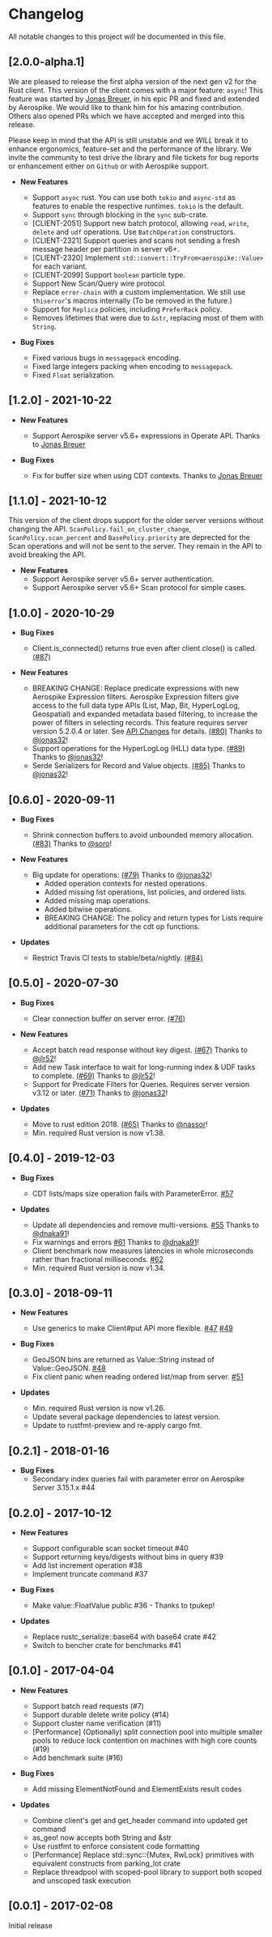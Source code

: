 # Changelog

All notable changes to this project will be documented in this file.

## [2.0.0-alpha.1]
We are pleased to release the first alpha version of the next gen v2 for the Rust client.
This version of the client comes with a major feature: `async`! This feature was started by [Jonas Breuer](https://github.com/jonas32), in his epic PR and fixed and extended by Aerospike. We would like to thank him for his amazing contribution. Others also opened PRs which we have accepted and merged into this release.

Please keep in mind that the API is still unstable and we *WILL* break it to enhance ergonomics, feature-set and the performance of the library. We invite the community to test drive the library and file tickets for bug reports or enhancement either on `Github` or with Aerospike support.

* **New Features**
  * Support `async` rust. You can use both `tokio` and `async-std` as features to enable the respective runtimes. `tokio` is the default.
  * Support `sync` through blocking in the `sync` sub-crate.
  * [CLIENT-2051] Support new batch protocol, allowing `read`, `write`, `delete` and `udf` operations. Use `BatchOperation` constructors.
  * [CLIENT-2321] Support queries and scans not sending a fresh message header per partition in server v6+.
  * [CLIENT-2320] Implement `std::convert::TryFrom<aerospike::Value>` for each variant.
  * [CLIENT-2099] Support `boolean` particle type.
  * Support New Scan/Query wire protocol.
  * Replace `error-chain` with a custom implementation. We still use `thiserror`'s macros internally (To be removed in the future.)
  * Support for `Replica` policies, including `PreferRack` policy.
  * Removes lifetimes that were due to `&str`, replacing most of them with `String`.

* **Bug Fixes**
  * Fixed various bugs in `messagepack` encoding.
  * Fixed large integers packing when encoding to `messagepack`.
  * Fixed `Float` serialization.

## [1.2.0] - 2021-10-22

* **New Features**
  * Support Aerospike server v5.6+ expressions in Operate API. Thanks to [Jonas Breuer](https://github.com/jonas32)

* **Bug Fixes**
  * Fix for buffer size when using CDT contexts. Thanks to [Jonas Breuer](https://github.com/jonas32)

## [1.1.0] - 2021-10-12
This version of the client drops support for the older server versions without changing the API. `ScanPolicy.fail_on_cluster_change`, `ScanPolicy.scan_percent` and `BasePolicy.priority` are deprected for the Scan operations and will not be sent to the server. They remain in the API to avoid breaking the API.

* **New Features**
  * Support Aerospike server v5.6+ server authentication.
  * Support Aerospike server v5.6+ Scan protocol for simple cases.

## [1.0.0] - 2020-10-29

* **Bug Fixes**
  * Client.is_connected() returns true even after client.close() is called. [(#87)](https://github.com/aerospike/aerospike-client-rust/pull/87)

* **New Features**
  * BREAKING CHANGE: Replace predicate expressions with new Aerospike Expression filters. Aerospike Expression filters give access to the full data type APIs (List, Map, Bit, HyperLogLog, Geospatial) and expanded metadata based filtering, to increase the power of filters in selecting records. This feature requires server version 5.2.0.4 or later. See [API Changes](https://www.aerospike.com/docs/client/rust/usage/incompatible.html#version-1-0-0) for details. [(#80)](https://github.com/aerospike/aerospike-client-rust/issues/80) Thanks to [@jonas32](https://github.com/jonas32)!
  * Support operations for the HyperLogLog (HLL) data type. [(#89)](https://github.com/aerospike/aerospike-client-rust/issues/89) Thanks to [@jonas32](https://github.com/jonas32)!
  * Serde Serializers for Record and Value objects. [(#85)](https://github.com/aerospike/aerospike-client-rust/pull/85) Thanks to [@jonas32](https://github.com/jonas32)!

## [0.6.0] - 2020-09-11

* **Bug Fixes**
  * Shrink connection buffers to avoid unbounded memory allocation. [(#83)](https://github.com/aerospike/aerospike-client-rust/pull/83) Thanks to [@soro](https://github.com/soro)!

* **New Features**

  * Big update for operations: [(#79)](https://github.com/aerospike/aerospike-client-rust/pull/79) Thanks to [@jonas32](https://github.com/jonas32)!
    * Added operation contexts for nested operations.
    * Added missing list operations, list policies, and ordered lists.
    * Added missing map operations.
    * Added bitwise operations.
    * BREAKING CHANGE: The policy and return types for Lists require additional parameters for the cdt op functions.

* **Updates**
  * Restrict Travis CI tests to stable/beta/nightly. [(#84)](https://github.com/aerospike/aerospike-client-rust/pull/84)

## [0.5.0] - 2020-07-30

* **Bug Fixes**
  * Clear connection buffer on server error. [(#76)](https://github.com/aerospike/aerospike-client-rust/pull/76)

* **New Features**
  * Accept batch read response without key digest. [(#67)](https://github.com/aerospike/aerospike-client-rust/pull/67) Thanks to [@jlr52](https://github.com/jlr52)!
  * Add new Task interface to wait for long-running index & UDF tasks to complete. [(#69)](https://github.com/aerospike/aerospike-client-rust/pull/69) Thanks to [@jlr52](https://github.com/jlr52)!
  * Support for Predicate Filters for Queries. Requires server version v3.12 or later. [(#71)](https://github.com/aerospike/aerospike-client-rust/pull/71) Thanks to [@jonas32](https://github.com/jonas32)!

* **Updates**
  * Move to rust edition 2018. [(#65)](https://github.com/aerospike/aerospike-client-rust/pull/65) Thanks to [@nassor](https://github.com/nassor)!
  * Min. required Rust version is now v1.38.

## [0.4.0] - 2019-12-03

* **Bug Fixes**
  * CDT lists/maps size operation fails with ParameterError. [#57](https://github.com/aerospike/aerospike-client-rust/issues/57)

* **Updates**
  * Update all dependencies and remove multi-versions. [#55](https://github.com/aerospike/aerospike-client-rust/pull/55) Thanks to [@dnaka91](https://github.com/dnaka91)!
  * Fix warnings and errors [#61](https://github.com/aerospike/aerospike-client-rust/pull/61) Thanks to [@dnaka91](https://github.com/dnaka91)!
  * Client benchmark now measures latencies in whole microseconds rather than fractional milliseconds. [#62](https://github.com/aerospike/aerospike-client-rust/pull/62)
  * Min. required Rust version is now v1.34.

## [0.3.0] - 2018-09-11

* **New Features**
  * Use generics to make Client#put API more flexible. [#47](https://github.com/aerospike/aerospike-client-rust/issues/47) [#49](https://github.com/aerospike/aerospike-client-rust/pull/49)

* **Bug Fixes**
  * GeoJSON bins are returned as Value::String instead of Value::GeoJSON. [#48](https://github.com/aerospike/aerospike-client-rust/issues/48)
  * Fix client panic when reading ordered list/map from server. [#51](https://github.com/aerospike/aerospike-client-rust/issues/51)

* **Updates**
  * Min. required Rust version is now v1.26.
  * Update several package dependencies to latest version.
  * Update to rustfmt-preview and re-apply cargo fmt.

## [0.2.1] - 2018-01-16

* **Bug Fixes**
  * Secondary index queries fail with parameter error on Aerospike Server 3.15.1.x #44

## [0.2.0] - 2017-10-12

* **New Features**
  * Support configurable scan socket timeout #40
  * Support returning keys/digests without bins in query #39
  * Add list increment operation #38
  * Implement truncate command #37

* **Bug Fixes**
  * Make value::FloatValue public #36 - Thanks to tpukep!

* **Updates**
  * Replace rustc_serialize::base64 with base64 crate #42
  * Switch to bencher crate for benchmarks #41

## [0.1.0] - 2017-04-04

* **New Features**
  * Support batch read requests (#7)
  * Support durable delete write policy (#14)
  * Support cluster name verification (#11)
  * [Performance] (Optionally) split connection pool into multiple smaller pools to reduce lock contention on machines with high core counts (#19)
  * Add benchmark suite (#16)

* **Bug Fixes**
  * Add missing ElementNotFound and ElementExists result codes

* **Updates**
  * Combine client's get and get_header command into updated get command
  * as_geo! now accepts both String and &str
  * Use rustfmt to enforce consistent code formatting
  * [Performance] Replace std::sync::{Mutex, RwLock} primitives with equivalent constructs from parking_lot crate
  * Replace threadpool with scoped-pool library to support both scoped and unscoped task execution
## [0.0.1] - 2017-02-08

Initial release
